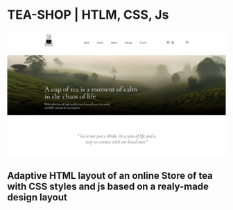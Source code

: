 # TEA-SHOP | HTLM, CSS, Js

![Candle shop](./images/tea_shop.jpg)

## Adaptive HTML layout of an online Store of tea with CSS styles and js based on a realy-made design layout